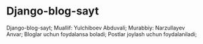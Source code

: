 # Django-blog-sayt
Django-blog-sayt;
Muallif: Yulchiboev Abduvali;
Murabbiy: Narzullayev Anvar;
Bloglar uchun foydalansa boladi;
Postlar joylash uchun foydalaniladi;

